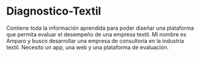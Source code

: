 # Diagnostico-Textil
Contiene toda la información aprendida para poder diseñar una plataforma que permita evaluar el desempeño de una empresa textil.
Mi nombre es Amparo y busco desarrollar una empresa de consultoría en la industria textil.
Necesito un app, una web y una plataforma de evaluación.
